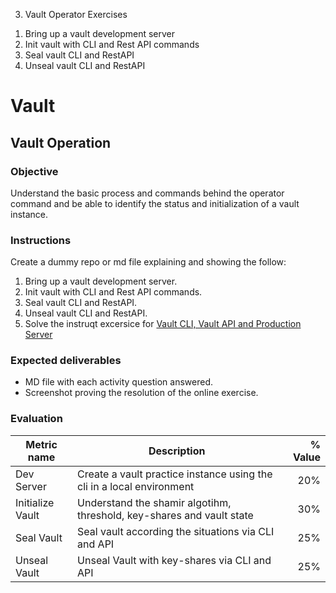 3) Vault Operator Exercises
1. Bring up a vault development server
2. Init vault with CLI and Rest API commands
3. Seal vault CLI and RestAPI
4. Unseal vault CLI and RestAPI

# Vault
## Vault Operation

### Objective
Understand the basic process and commands behind the operator command and be able to identify the status and initialization of a vault instance.

### Instructions
Create a dummy repo or md file explaining and showing the follow:
1. Bring up a vault development server.
1. Init vault with CLI and Rest API commands.
1. Seal vault CLI and RestAPI.
1. Unseal vault CLI and RestAPI.
1. Solve the instruqt excersice for [Vault CLI, Vault API and Production Server](https://play.instruqt.com/hashicorp/tracks/vault-basics)


### Expected deliverables
- MD file with each activity question answered.
- Screenshot proving the resolution of the online exercise.

### Evaluation

| Metric name | Description | % Value |
| ----------- |-------------| -------:|
| Dev Server | Create a vault practice instance using the cli in a local environment | 20% |
| Initialize Vault | Understand the shamir algotihm, threshold, key-shares and vault state | 30% |
| Seal Vault | Seal vault according the situations via CLI and API| 25% |
| Unseal Vault | Unseal Vault with key-shares via CLI and API | 25% |

